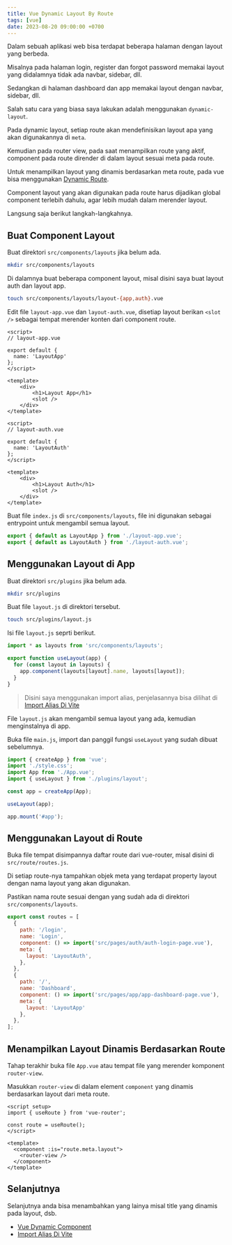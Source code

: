 ```yaml
---
title: Vue Dynamic Layout By Route
tags: [vue]
date: 2023-08-20 09:00:00 +0700
---
```


Dalam sebuah aplikasi web bisa terdapat beberapa halaman dengan layout yang berbeda.

<!--more-->

Misalnya pada halaman login, register dan forgot password memakai layout yang didalamnya tidak ada navbar, sidebar, dll.

Sedangkan di halaman dashboard dan app memakai layout dengan navbar, sidebar, dll.

Salah satu cara yang biasa saya lakukan adalah menggunakan `dynamic-layout`.

Pada dynamic layout, setiap route akan mendefinisikan layout apa yang akan digunakannya di `meta`.

Kemudian pada router view, pada saat menampilkan route yang aktif, component pada route dirender di dalam layout sesuai meta pada route.

Untuk menampilkan layout yang dinamis berdasarkan meta route, pada vue bisa menggunakan [Dynamic Route](/vue-dynamic-component/).

Component layout yang akan digunakan pada route harus dijadikan global component terlebih dahulu, agar lebih mudah dalam merender layout.

Langsung saja berikut langkah-langkahnya.

## Buat Component Layout

Buat direktori `src/components/layouts` jika belum ada.

```bash
mkdir src/components/layouts
```

Di dalamnya buat beberapa component layout, misal disini saya buat layout auth dan layout app.

```bash
touch src/components/layouts/layout-{app,auth}.vue
```

Edit file `layout-app.vue` dan `layout-auth.vue`, disetiap layout berikan `<slot />` sebagai tempat merender konten dari component route.

```vue
<script>
// layout-app.vue

export default {
  name: 'LayoutApp'
};
</script>

<template>
    <div>
        <h1>Layout App</h1>
        <slot />
    </div>
</template>
```

```vue
<script>
// layout-auth.vue

export default {
  name: 'LayoutAuth'
};
</script>

<template>
    <div>
        <h1>Layout Auth</h1>
        <slot />
    </div>
</template>
```

Buat file `index.js` di `src/components/layouts`, file ini digunakan sebagai entrypoint untuk mengambil semua layout.

```js
export { default as LayoutApp } from './layout-app.vue';
export { default as LayoutAuth } from './layout-auth.vue';
```

## Menggunakan Layout di App

Buat direktori `src/plugins` jika belum ada.

```bash
mkdir src/plugins
```

Buat file `layout.js` di direktori tersebut.

```bash
touch src/plugins/layout.js
```

Isi file `layout.js` seprti berikut.

```js
import * as layouts from 'src/components/layouts';

export function useLayout(app) {
  for (const layout in layouts) {
    app.component(layouts[layout].name, layouts[layout]);
  }
}
```

> Disini saya menggunakan import alias, penjelasannya bisa dilihat di [Import Alias Di Vite](http://localhost:1313/import-alias-di-vite/)

File `layout.js` akan mengambil semua layout yang ada, kemudian menginstalnya di app.

Buka file `main.js`, import dan panggil fungsi `useLayout` yang sudah dibuat sebelumnya.

```js
import { createApp } from 'vue';
import './style.css';
import App from './App.vue';
import { useLayout } from './plugins/layout';

const app = createApp(App);

useLayout(app);

app.mount('#app');
```

## Menggunakan Layout di Route

Buka file tempat disimpannya daftar route dari vue-router, misal disini di `src/route/routes.js`.

Di setiap route-nya tampahkan objek meta yang terdapat property layout dengan nama layout yang akan digunakan.

Pastikan nama route sesuai dengan yang sudah ada di direktori `src/components/layouts`.

```js
export const routes = [
  {
    path: '/login',
    name: 'Login',
    component: () => import('src/pages/auth/auth-login-page.vue'),
    meta: {
      layout: 'LayoutAuth',
    },
  },
  {
    path: '/',
    name: 'Dashboard',
    component: () => import('src/pages/app/app-dashboard-page.vue'),
    meta: {
      layout: 'LayoutApp'
    },
  },
];
```

## Menampilkan Layout Dinamis Berdasarkan Route

Tahap terakhir buka file `App.vue` atau tempat file yang merender komponent `router-view`.

Masukkan `router-view` di dalam element `component` yang dinamis berdasarkan layout dari meta route.

```vue
<script setup>
import { useRoute } from 'vue-router';

const route = useRoute();
</script>

<template>
  <component :is="route.meta.layout">
    <router-view />
  </component>
</template>
```

## Selanjutnya

Selanjutnya anda bisa menambahkan yang lainya misal title yang dinamis pada layout, dsb.

- [Vue Dynamic Component](/vue-dynamic-component/)
- [Import Alias Di Vite](/import-alias-di-vite/)